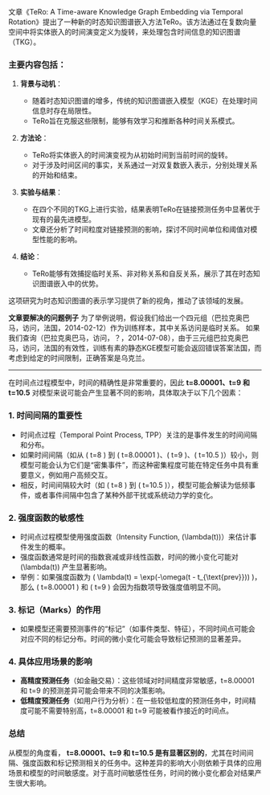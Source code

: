 文章《TeRo: A Time-aware Knowledge Graph Embedding via Temporal Rotation》提出了一种新的时态知识图谱嵌入方法TeRo。该方法通过在复数向量空间中将实体嵌入的时间演变定义为旋转，来处理包含时间信息的知识图谱（TKG）。

### 主要内容包括：

1. **背景与动机**：
   - 随着时态知识图谱的增多，传统的知识图谱嵌入模型（KGE）在处理时间信息时存在局限性。
   - TeRo旨在克服这些限制，能够有效学习和推断各种时间关系模式。

2. **方法论**：
   - TeRo将实体嵌入的时间演变视为从初始时间到当前时间的旋转。
   - 对于涉及时间区间的事实，关系通过一对双复数嵌入表示，分别处理关系的开始和结束。

3. **实验与结果**：
   - 在四个不同的TKG上进行实验，结果表明TeRo在链接预测任务中显著优于现有的最先进模型。
   - 文章还分析了时间粒度对链接预测的影响，探讨不同时间单位和阈值对模型性能的影响。

4. **结论**：
   - TeRo能够有效捕捉临时关系、非对称关系和自反关系，展示了其在时态知识图谱嵌入中的优势。

这项研究为时态知识图谱的表示学习提供了新的视角，推动了该领域的发展。

**文章要解决的问题例子**
为了举例说明，假设我们给出一个四元组（巴拉克奥巴马，访问，法国，2014-02-12）作为训练样本，其中关系访问是临时关系。 如果我们查询（巴拉克奥巴马，访问，？，2014-07-08），由于三元组巴拉克奥巴马，访问，法国的有效性，训练有素的静态KGE模型可能会返回错误答案法国，而考虑到给定的时间限制，正确答案是乌克兰。

---

在时间点过程模型中，时间的精确性是非常重要的，因此 **t=8.00001、t=9 和 t=10.5** 对模型来说可能会产生显著不同的影响，具体取决于以下几个因素：

### 1. **时间间隔的重要性**
   - 时间点过程（Temporal Point Process, TPP）关注的是事件发生的时间间隔和分布。
   - 如果时间间隔（如从 \( t=8 \) 到 \( t=8.00001 \)、\( t=9 \)、\( t=10.5 \)）较小，则模型可能会认为它们是“密集事件”，而这种密集程度可能在特定任务中具有重要意义，例如用户高频交互。
   - 相反，时间间隔较大时（如 \( t=8 \) 到 \( t=10.5 \)），模型可能会解读为低频事件，或者事件间隔中包含了某种外部干扰或系统动力学的变化。

### 2. **强度函数的敏感性**
   - 时间点过程模型使用强度函数（Intensity Function, \(\lambda(t)\)）来估计事件发生的概率。
   - 强度函数通常是时间的指数衰减或非线性函数，时间的微小变化可能对 \(\lambda(t)\) 产生显著影响。
   - 举例：如果强度函数为 \( \lambda(t) = \exp(-\omega(t - t_{\text{prev}})) \)，那么 \( t=8.00001 \) 和 \( t=9 \) 会因为指数项导致强度值明显不同。

### 3. **标记（Marks）的作用**
   - 如果模型还需要预测事件的“标记”（如事件类型、特征），不同时间点可能会对应不同的标记分布。时间的微小变化可能会导致标记预测的显著差异。

### 4. **具体应用场景的影响**
   - **高精度预测任务**（如金融交易）：这些领域对时间精度非常敏感，t=8.00001 和 t=9 的预测差异可能会带来不同的决策影响。
   - **低精度预测任务**（如用户行为分析）：在一些较低粒度的预测任务中，时间精度可能不需要特别高，t=8.00001 和 t=9 可能被看作接近的时间点。

### 总结
从模型的角度看， **t=8.00001、t=9 和 t=10.5 是有显著区别的**，尤其在时间间隔、强度函数和标记预测相关的任务中。这种差异的影响大小则依赖于具体的应用场景和模型的时间敏感度。对于高时间敏感性任务，时间的微小变化都会对结果产生很大影响。